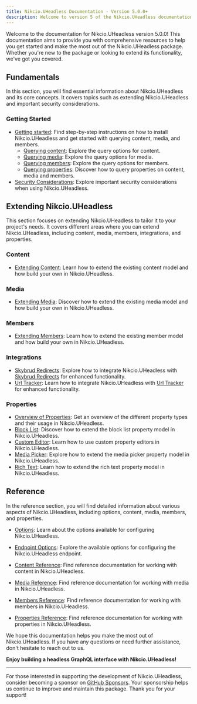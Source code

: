 ```yaml
---
title: Nikcio.UHeadless Documentation - Version 5.0.0+
description: Welcome to version 5 of the Nikcio.UHeadless documentation! This documentation aims to provide you with comprehensive resources to help you get started and make the most out of the Nikcio.UHeadless package.
---
```


Welcome to the documentation for Nikcio.UHeadless version 5.0.0! This documentation aims to provide you with comprehensive resources to help you get started and make the most out of the Nikcio.UHeadless package. Whether you're new to the package or looking to extend its functionality, we've got you covered.

## Fundamentals

In this section, you will find essential information about Nikcio.UHeadless and its core concepts. It covers topics such as extending Nikcio.UHeadless and important security considerations.

### Getting Started
- [Getting started](../fundamentals/getting-started): Find step-by-step instructions on how to install Nikcio.UHeadless and get started with querying content, media, and members.
  - [Querying content](../fundamentals/querying/content): Explore the query options for content.
  - [Querying media](../fundamentals/querying/media): Explore the query options for media.
  - [Querying members](../fundamentals/querying/members): Explore the query options for members.
  - [Querying properties](../fundamentals/querying/content): Discover how to query properties on content, media and members.
- [Security Considerations](../fundamentals/security): Explore important security considerations when using Nikcio.UHeadless.

## Extending Nikcio.UHeadless

This section focuses on extending Nikcio.UHeadless to tailor it to your project's needs. It covers different areas where you can extend Nikcio.UHeadless, including content, media, members, integrations, and properties.

### Content

- [Extending Content](../extending/content): Learn how to extend the existing content model and how build your own in Nikcio.UHeadless.

### Media

- [Extending Media](../extending/media): Discover how to extend the existing media model and how build your own in Nikcio.UHeadless.

### Members

- [Extending Members](../extending/member): Learn how to extend the existing member model and how build your own in Nikcio.UHeadless.

### Integrations

- [Skybrud Redirects](../extending/skybrud-redirects): Explore how to integrate Nikcio.UHeadless with [Skybrud Redirects](https://marketplace.umbraco.com/package/skybrud.umbraco.redirects) for enhanced functionality.
- [Url Tracker](../extending/url-tracker): Learn how to integrate Nikcio.UHeadless with [Url Tracker](https://marketplace.umbraco.com/package/urltracker) for enhanced functionality.

### Properties

- [Overview of Properties](../extending/properties/overview): Get an overview of the different property types and their usage in Nikcio.UHeadless.
- [Block List](../extending/properties/block-list): Discover how to extend the block list property model in Nikcio.UHeadless.
- [Custom Editor](../extending/properties/custom-editor): Learn how to use custom property editors in Nikcio.UHeadless.
- [Media Picker](../extending/properties/media-picker): Explore how to extend the media picker property model in Nikcio.UHeadless.
- [Rich Text](../extending/properties/rich-text): Learn how to extend the rich text property model in Nikcio.UHeadless.

## Reference

In the reference section, you will find detailed information about various aspects of Nikcio.UHeadless, including options, content, media, members, and properties.

- [Options](../reference/options): Learn about the options available for configuring Nikcio.UHeadless.
- [Endpoint Options](../reference/endpoint-options): Explore the available options for configuring the Nikcio.UHeadless endpoint.

- [Content Reference](../reference/content): Find reference documentation for working with content in Nikcio.UHeadless.
- [Media Reference](../reference/media): Find reference documentation for working with media in Nikcio.UHeadless.
- [Members Reference](../reference/members): Find reference documentation for working with members in Nikcio.UHeadless.
- [Properties Reference](../reference/properties): Find reference documentation for working with properties in Nikcio.UHeadless.

We hope this documentation helps you make the most out of Nikcio.UHeadless. If you have any questions or need further assistance, don't hesitate to reach out to us.

**Enjoy building a headless GraphQL interface with Nikcio.UHeadless!**

---

For those interested in supporting the development of Nikcio.UHeadless, consider becoming a sponsor on [GitHub Sponsors](https://github.com/sponsors/nikcio/). Your sponsorship helps us continue to improve and maintain this package. Thank you for your support!